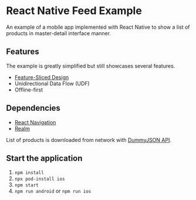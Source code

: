 # React Native Feed Example

An example of a mobile app implemented with React Native to show a list of products in master-detail interface manner.

## Features

The example is greatly simplified but still showcases several features.

- [Feature-Sliced Design](https://feature-sliced.design/)
- Unidirectional Data Flow (UDF)
- Offline-first

## Dependencies

- [React Navigation](https://reactnavigation.org/)
- [Realm](https://www.mongodb.com/docs/realm/sdk/react-native/)

List of products is downloaded from network with [DummyJSON API](https://dummyjson.com/docs/products).

## Start the application

1. `npm install`
2. `npx pod-install ios`
3. `npm start`
4. `npm run android` or `npm run ios`
